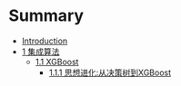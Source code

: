# Summary

* [Introduction](README.md)
* [1 集成算法](1-ji-cheng-suan-fa.md)
  * [1.1 XGBoost](1-ji-cheng-suan-fa/11-xgboost.md)
    * [1.1.1 思想进化:从决策树到XGBoost](1-ji-cheng-suan-fa/11-xgboost/111-si-xiang-jin-hua.md)


